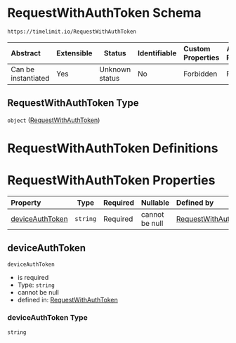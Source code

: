 # RequestWithAuthToken Schema

```txt
https://timelimit.io/RequestWithAuthToken
```




| Abstract            | Extensible | Status         | Identifiable | Custom Properties | Additional Properties | Access Restrictions | Defined In                                                                                  |
| :------------------ | ---------- | -------------- | ------------ | :---------------- | --------------------- | ------------------- | ------------------------------------------------------------------------------------------- |
| Can be instantiated | Yes        | Unknown status | No           | Forbidden         | Forbidden             | none                | [RequestWithAuthToken.schema.json](RequestWithAuthToken.schema.json "open original schema") |

## RequestWithAuthToken Type

`object` ([RequestWithAuthToken](requestwithauthtoken.md))

# RequestWithAuthToken Definitions

# RequestWithAuthToken Properties

| Property                            | Type     | Required | Nullable       | Defined by                                                                                                                                              |
| :---------------------------------- | -------- | -------- | -------------- | :------------------------------------------------------------------------------------------------------------------------------------------------------ |
| [deviceAuthToken](#deviceAuthToken) | `string` | Required | cannot be null | [RequestWithAuthToken](requestwithauthtoken-properties-deviceauthtoken.md "https&#x3A;//timelimit.io/RequestWithAuthToken#/properties/deviceAuthToken") |

## deviceAuthToken




`deviceAuthToken`

-   is required
-   Type: `string`
-   cannot be null
-   defined in: [RequestWithAuthToken](requestwithauthtoken-properties-deviceauthtoken.md "https&#x3A;//timelimit.io/RequestWithAuthToken#/properties/deviceAuthToken")

### deviceAuthToken Type

`string`
